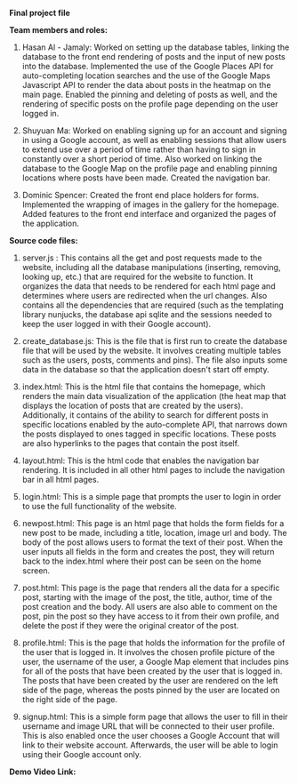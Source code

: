 **Final project file** 

**Team members and roles:**

1. Hasan Al - Jamaly: Worked on setting up the database tables, linking the database to the front end rendering of posts and the 
   input of new posts into the database. Implemented the use of the Google Places API for auto-completing location searches and the use
   of the Google Maps Javascript API to render the data about posts in the heatmap on the main page. Enabled the pinning and deleting of 
   posts as well, and the rendering of specific posts on the profile page depending on the user logged in.
   
2. Shuyuan Ma: Worked on enabling signing up for an account and signing in using a Google account, as well as enabling sessions that allow 
   users to extend use over a period of time rather than having to sign in constantly over a short period of time. Also worked on linking
   the database to the Google Map on the profile page and enabling pinning locations where posts have been made. Created the navigation bar.
   
3. Dominic Spencer: Created the front end place holders for forms. Implemented the wrapping of images in the gallery for the homepage. 
   Added features to the front end interface and organized the pages of the application. 
   
**Source code files:**

1. server.js : This contains all the get and post requests made to the website, including all the database manipulations (inserting, removing, looking up, etc.) that are required for the website to function. It organizes the data that needs to be rendered for each html page and determines where users are redirected when the url changes. Also contains all the dependencies that are required (such as the templating library nunjucks, the database api sqlite and the sessions needed to keep the user logged in with their Google account). 

2. create_database.js: This is the file that is first run to create the database file that will be used by the website. It involves creating multiple tables such as the users, posts, comments and pins). The file also inputs some data in the database so that the application doesn't start off empty. 

3. index.html: This is the html file that contains the homepage, which renders the main data visualization of the application (the heat map that displays the location of posts that are created by the users). Additionally, it contains of the ability to search for different posts in specific locations enabled by the auto-complete API, that narrows down the posts displayed to ones tagged in specific locations. These posts are also hyperlinks to the pages that contain the post itself. 

4. layout.html: This is the html code that enables the navigation bar rendering. It is included in all other html pages to include the navigation bar in all html pages. 

5. login.html: This is a simple page that prompts the user to login in order to use the full functionality of the website. 

6. newpost.html: This page is an html page that holds the form fields for a new post to be made, including a title, location, image url and body. The body of the post allows users to format the text of their post. When the user inputs all fields in the form and creates the post, they will return back to the index.html where their post can be seen on the home screen.

7. post.html: This page is the page that renders all the data for a specific post, starting with the image of the post, the title, author, time of the post creation and the body. All users are also able to comment on the post, pin the post so they have access to it from their own profile, and delete the post if they were the original creator of the post. 

8. profile.html: This is the page that holds the information for the profile of the user that is logged in. It involves the chosen profile picture of the user, the username of the user, a Google Map element that includes pins for all of the posts that have been created by the user that is logged in. The posts that have been created by the user are rendered on the left side of the page, whereas the posts pinned by the user are located on the right side of the page. 

9. signup.html: This is a simple form page that allows the user to fill in their username and image URL that will be connected to their user profile. This is also enabled once the user chooses a Google Account that will link to their website account. Afterwards, the user will be able to login using their Google account only.

**Demo Video Link:** 


